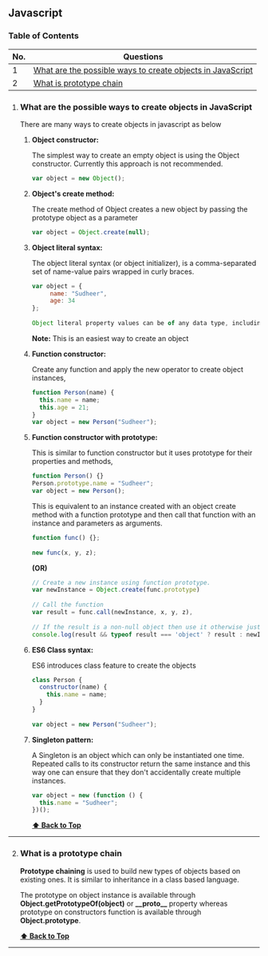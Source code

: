 ## Javascript

### Table of Contents

| No. | Questions                                                                                                                                                         |
| --- | ----------------------------------------------------------------------------------------------------------------------------------------------------------------- |
| 1   | [What are the possible ways to create objects in JavaScript](#what-are-the-possible-ways-to-create-objects-in-javascript)                                         |
| 2   | [What is prototype chain](#what-is-a-prototype-chain)                   

1. ### What are the possible ways to create objects in JavaScript

   There are many ways to create objects in javascript as below

    1. **Object constructor:**

       The simplest way to create an empty object is using the Object constructor. Currently this approach is not recommended.

       ```javascript
       var object = new Object();
       ```

    2. **Object's create method:**

       The create method of Object creates a new object by passing the prototype object as a parameter

       ```javascript
       var object = Object.create(null);
       ```

    3. **Object literal syntax:**

       The object literal syntax (or object initializer), is a comma-separated set of name-value pairs wrapped in curly braces.

       ```javascript
       var object = {
            name: "Sudheer",
            age: 34
       };
 
       Object literal property values can be of any data type, including array, function, and nested object.
       ```

       **Note:** This is an easiest way to create an object

    4. **Function constructor:**

       Create any function and apply the new operator to create object instances,

       ```javascript
       function Person(name) {
         this.name = name;
         this.age = 21;
       }
       var object = new Person("Sudheer");
       ```

    5. **Function constructor with prototype:**

       This is similar to function constructor but it uses prototype for their properties and methods,

       ```javascript
       function Person() {}
       Person.prototype.name = "Sudheer";
       var object = new Person();
       ```

       This is equivalent to an instance created with an object create method with a function prototype and then call that function with an instance and parameters as arguments.

       ```javascript
       function func() {};
 
       new func(x, y, z);
       ```

       **(OR)**

       ```javascript
       // Create a new instance using function prototype.
       var newInstance = Object.create(func.prototype)
 
       // Call the function
       var result = func.call(newInstance, x, y, z),
 
       // If the result is a non-null object then use it otherwise just use the new instance.
       console.log(result && typeof result === 'object' ? result : newInstance);
       ```

    6. **ES6 Class syntax:**

       ES6 introduces class feature to create the objects

       ```javascript
       class Person {
         constructor(name) {
           this.name = name;
         }
       }
 
       var object = new Person("Sudheer");
       ```

    7. **Singleton pattern:**

       A Singleton is an object which can only be instantiated one time. Repeated calls to its constructor return the same instance and this way one can ensure that they don't accidentally create multiple instances.

       ```javascript
       var object = new (function () {
         this.name = "Sudheer";
       })();
       ```

       **[⬆ Back to Top](#table-of-contents)**


---

2. ### What is a prototype chain

   **Prototype chaining** is used to build new types of objects based on existing ones. It is similar to inheritance in a class based language.

   The prototype on object instance is available through **Object.getPrototypeOf(object)** or **\_\_proto__** property whereas prototype on constructors function is available through **Object.prototype**.


   **[⬆ Back to Top](#table-of-contents)**

---